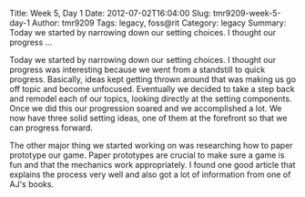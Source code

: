 Title: Week 5, Day 1
Date: 2012-07-02T16:04:00
Slug: tmr9209-week-5-day-1
Author: tmr9209
Tags: legacy, foss@rit
Category: legacy
Summary: Today we started by narrowing down our setting choices. I thought our progress ... 

Today we started by narrowing down our setting choices. I thought our progress
was interesting because we went from a standstill to quick progress.
Basically, ideas kept getting thrown around that was making us go off topic
and become unfocused. Eventually we decided to take a step back and remodel
each of our topics, looking directly at the setting components. Once we did
this our progression soared and we accomplished a lot. We now have three solid
setting ideas, one of them at the forefront so that we can progress forward.

The other major thing we started working on was researching how to paper
prototype our game. Paper prototypes are crucial to make sure a game is fun
and that the mechanics work appropriately. I found one good article that
explains the process very well and also got a lot of information from one of
AJ's books.

